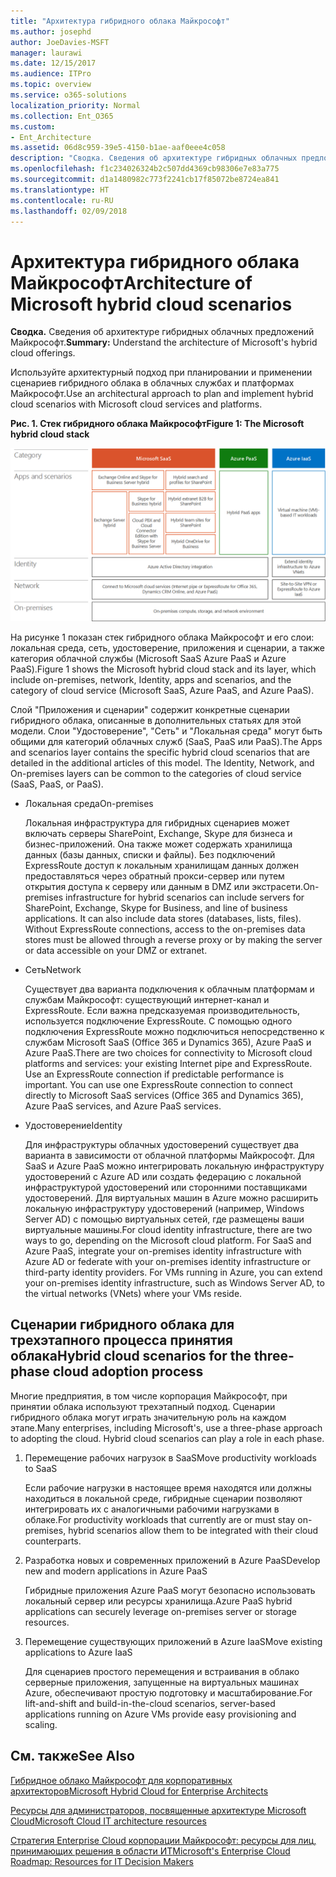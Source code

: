 ```yaml
---
title: "Архитектура гибридного облака Майкрософт"
ms.author: josephd
author: JoeDavies-MSFT
manager: laurawi
ms.date: 12/15/2017
ms.audience: ITPro
ms.topic: overview
ms.service: o365-solutions
localization_priority: Normal
ms.collection: Ent_O365
ms.custom:
- Ent_Architecture
ms.assetid: 06d8c959-39e5-4150-b1ae-aaf0eee4c058
description: "Сводка. Сведения об архитектуре гибридных облачных предложений Майкрософт."
ms.openlocfilehash: f1c234026324b2c507dd4369cb98306e7e83a775
ms.sourcegitcommit: d1a1480982c773f2241cb17f85072be8724ea841
ms.translationtype: HT
ms.contentlocale: ru-RU
ms.lasthandoff: 02/09/2018
---
```

# <a name="architecture-of-microsoft-hybrid-cloud-scenarios"></a><span data-ttu-id="0347e-103">Архитектура гибридного облака Майкрософт</span><span class="sxs-lookup"><span data-stu-id="0347e-103">Architecture of Microsoft hybrid cloud scenarios</span></span>

 <span data-ttu-id="0347e-104">**Сводка.** Сведения об архитектуре гибридных облачных предложений Майкрософт.</span><span class="sxs-lookup"><span data-stu-id="0347e-104">**Summary:** Understand the architecture of Microsoft's hybrid cloud offerings.</span></span>
  
<span data-ttu-id="0347e-105">Используйте архитектурный подход при планировании и применении сценариев гибридного облака в облачных службах и платформах Майкрософт.</span><span class="sxs-lookup"><span data-stu-id="0347e-105">Use an architectural approach to plan and implement hybrid cloud scenarios with Microsoft cloud services and platforms.</span></span>
  
<span data-ttu-id="0347e-106">**Рис. 1. Стек гибридного облака Майкрософт**</span><span class="sxs-lookup"><span data-stu-id="0347e-106">**Figure 1: The Microsoft hybrid cloud stack**</span></span>

![Стек гибридного облака Microsoft](images/Hybrid_Poster/Hybrid_Cloud_Stack.png)
  
<span data-ttu-id="0347e-108">На рисунке 1 показан стек гибридного облака Майкрософт и его слои: локальная среда, сеть, удостоверение, приложения и сценарии, а также категория облачной службы (Microsoft SaaS Azure PaaS и Azure PaaS).</span><span class="sxs-lookup"><span data-stu-id="0347e-108">Figure 1 shows the Microsoft hybrid cloud stack and its layer, which include on-premises, network, Identity, apps and scenarios, and the category of cloud service (Microsoft SaaS, Azure PaaS, and Azure PaaS).</span></span>
  
<span data-ttu-id="0347e-p101">Слой "Приложения и сценарии" содержит конкретные сценарии гибридного облака, описанные в дополнительных статьях для этой модели. Слои "Удостоверение", "Сеть" и "Локальная среда" могут быть общими для категорий облачных служб (SaaS, PaaS или PaaS).</span><span class="sxs-lookup"><span data-stu-id="0347e-p101">The Apps and scenarios layer contains the specific hybrid cloud scenarios that are detailed in the additional articles of this model. The Identity, Network, and On-premises layers can be common to the categories of cloud service (SaaS, PaaS, or PaaS).</span></span>
  
- <span data-ttu-id="0347e-111">Локальная среда</span><span class="sxs-lookup"><span data-stu-id="0347e-111">On-premises</span></span>
    
    <span data-ttu-id="0347e-p102">Локальная инфраструктура для гибридных сценариев может включать серверы SharePoint, Exchange, Skype для бизнеса и бизнес-приложений. Она также может содержать хранилища данных (базы данных, списки и файлы). Без подключений ExpressRoute доступ к локальным хранилищам данных должен предоставляться через обратный прокси-сервер или путем открытия доступа к серверу или данным в DMZ или экстрасети.</span><span class="sxs-lookup"><span data-stu-id="0347e-p102">On-premises infrastructure for hybrid scenarios can include servers for SharePoint, Exchange, Skype for Business, and line of business applications. It can also include data stores (databases, lists, files). Without ExpressRoute connections, access to the on-premises data stores must be allowed through a reverse proxy or by making the server or data accessible on your DMZ or extranet.</span></span>
    
- <span data-ttu-id="0347e-115">Сеть</span><span class="sxs-lookup"><span data-stu-id="0347e-115">Network</span></span>
    
    <span data-ttu-id="0347e-p103">Существует два варианта подключения к облачным платформам и службам Майкрософт: существующий интернет-канал и ExpressRoute. Если важна предсказуемая производительность, используется подключение ExpressRoute. С помощью одного подключения ExpressRoute можно подключиться непосредственно к службам Microsoft SaaS (Office 365 и Dynamics 365), Azure PaaS и Azure PaaS.</span><span class="sxs-lookup"><span data-stu-id="0347e-p103">There are two choices for connectivity to Microsoft cloud platforms and services: your existing Internet pipe and ExpressRoute. Use an ExpressRoute connection if predictable performance is important. You can use one ExpressRoute connection to connect directly to Microsoft SaaS services (Office 365 and Dynamics 365), Azure PaaS services, and Azure PaaS services.</span></span>
    
- <span data-ttu-id="0347e-119">Удостоверение</span><span class="sxs-lookup"><span data-stu-id="0347e-119">Identity</span></span>
    
    <span data-ttu-id="0347e-p104">Для инфраструктуры облачных удостоверений существует два варианта в зависимости от облачной платформы Майкрософт. Для SaaS и Azure PaaS можно интегрировать локальную инфраструктуру удостоверений с Azure AD или создать федерацию с локальной инфраструктурой удостоверений или сторонними поставщиками удостоверений. Для виртуальных машин в Azure можно расширить локальную инфраструктуру удостоверений (например, Windows Server AD) с помощью виртуальных сетей, где размещены ваши виртуальные машины.</span><span class="sxs-lookup"><span data-stu-id="0347e-p104">For cloud identity infrastructure, there are two ways to go, depending on the Microsoft cloud platform. For SaaS and Azure PaaS, integrate your on-premises identity infrastructure with Azure AD or federate with your on-premises identity infrastructure or third-party identity providers. For VMs running in Azure, you can extend your on-premises identity infrastructure, such as Windows Server AD, to the virtual networks (VNets) where your VMs reside.</span></span>
    
## <a name="hybrid-cloud-scenarios-for-the-three-phase-cloud-adoption-process"></a><span data-ttu-id="0347e-123">Сценарии гибридного облака для трехэтапного процесса принятия облака</span><span class="sxs-lookup"><span data-stu-id="0347e-123">Hybrid cloud scenarios for the three-phase cloud adoption process</span></span>

<span data-ttu-id="0347e-p105">Многие предприятия, в том числе корпорация Майкрософт, при принятии облака используют трехэтапный подход. Сценарии гибридного облака могут играть значительную роль на каждом этапе.</span><span class="sxs-lookup"><span data-stu-id="0347e-p105">Many enterprises, including Microsoft's, use a three-phase approach to adopting the cloud. Hybrid cloud scenarios can play a role in each phase.</span></span>
  
1. <span data-ttu-id="0347e-126">Перемещение рабочих нагрузок в SaaS</span><span class="sxs-lookup"><span data-stu-id="0347e-126">Move productivity workloads to SaaS</span></span>
    
    <span data-ttu-id="0347e-127">Если рабочие нагрузки в настоящее время находятся или должны находиться в локальной среде, гибридные сценарии позволяют интегрировать их с аналогичными рабочими нагрузками в облаке.</span><span class="sxs-lookup"><span data-stu-id="0347e-127">For productivity workloads that currently are or must stay on-premises, hybrid scenarios allow them to be integrated with their cloud counterparts.</span></span>
    
2. <span data-ttu-id="0347e-128">Разработка новых и современных приложений в Azure PaaS</span><span class="sxs-lookup"><span data-stu-id="0347e-128">Develop new and modern applications in Azure PaaS</span></span>
    
    <span data-ttu-id="0347e-129">Гибридные приложения Azure PaaS могут безопасно использовать локальный сервер или ресурсы хранилища.</span><span class="sxs-lookup"><span data-stu-id="0347e-129">Azure PaaS hybrid applications can securely leverage on-premises server or storage resources.</span></span>
    
3. <span data-ttu-id="0347e-130">Перемещение существующих приложений в Azure IaaS</span><span class="sxs-lookup"><span data-stu-id="0347e-130">Move existing applications to Azure IaaS</span></span>
    
    <span data-ttu-id="0347e-131">Для сценариев простого перемещения и встраивания в облако серверные приложения, запущенные на виртуальных машинах Azure, обеспечивают простую подготовку и масштабирование.</span><span class="sxs-lookup"><span data-stu-id="0347e-131">For lift-and-shift and build-in-the-cloud scenarios, server-based applications running on Azure VMs provide easy provisioning and scaling.</span></span>
    
## <a name="see-also"></a><span data-ttu-id="0347e-132">См. также</span><span class="sxs-lookup"><span data-stu-id="0347e-132">See Also</span></span>

[<span data-ttu-id="0347e-133">Гибридное облако Майкрософт для корпоративных архитекторов</span><span class="sxs-lookup"><span data-stu-id="0347e-133">Microsoft Hybrid Cloud for Enterprise Architects</span></span>](microsoft-hybrid-cloud-for-enterprise-architects.md)
  
[<span data-ttu-id="0347e-134">Ресурсы для администраторов, посвященные архитектуре Microsoft Cloud</span><span class="sxs-lookup"><span data-stu-id="0347e-134">Microsoft Cloud IT architecture resources</span></span>](microsoft-cloud-it-architecture-resources.md)

[<span data-ttu-id="0347e-135">Стратегия Enterprise Cloud корпорации Майкрософт: ресурсы для лиц, принимающих решения в области ИТ</span><span class="sxs-lookup"><span data-stu-id="0347e-135">Microsoft's Enterprise Cloud Roadmap: Resources for IT Decision Makers</span></span>](https://sway.com/FJ2xsyWtkJc2taRD)



